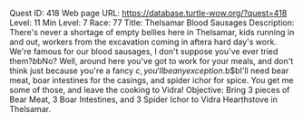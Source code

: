 Quest ID: 418
Web page URL: https://database.turtle-wow.org/?quest=418
Level: 11
Min Level: 7
Race: 77
Title: Thelsamar Blood Sausages
Description: There's never a shortage of empty bellies here in Thelsamar, kids running in and out, workers from the excavation coming in aftera hard day's work. We're famous for our blood sausages, I don't suppose you've ever tried them?$b$bNo? Well, around here you've got to work for your meals, and don't think just because you're a fancy $c, you'll be any exception.$b$bI'll need bear meat, boar intestines for the casings, and spider ichor for spice. You get me some of those, and leave the cooking to Vidra!
Objective: Bring 3 pieces of Bear Meat, 3 Boar Intestines, and 3 Spider Ichor to Vidra Hearthstove in Thelsamar.
